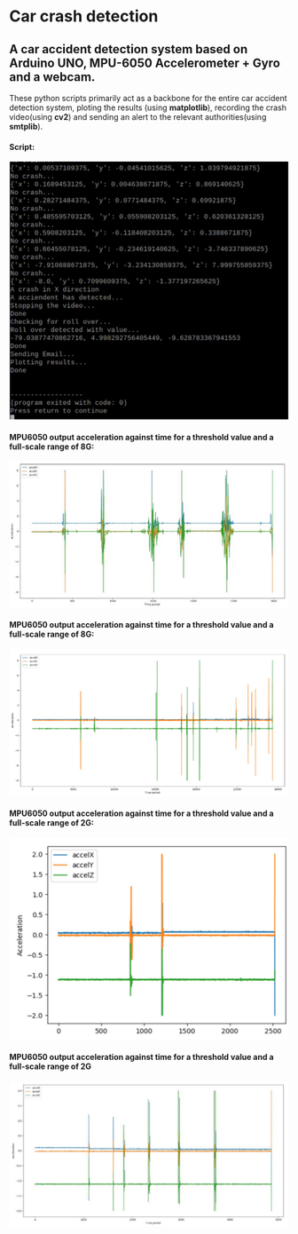 # Car crash detection
## A car accident detection system based on Arduino UNO, MPU-6050 Accelerometer + Gyro and a webcam.
These python scripts primarily act as a backbone for the entire car accident detection system, ploting the results (using **matplotlib**), recording the crash video(using **cv2**) and sending an alert to the relevant authorities(using **smtplib**).
<br />
#### Script:
![output](sc/script_output.jpg)
<br />
#### MPU6050 output acceleration against time for a threshold value and a full-scale range of 8G:
![output](sc/plot_1.jpg)
<br />
#### MPU6050 output acceleration against time for a threshold value and a full-scale range of 8G:
![output](sc/plot_2.jpg)
<br />
#### MPU6050 output acceleration against time for a threshold value and a full-scale range of 2G:
![output](sc/plot_3.jpg)
<br />
#### MPU6050 output acceleration against time for a threshold value and a full-scale range of 2G

![output](sc/plot_4.jpg)
